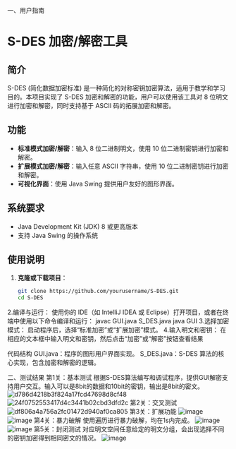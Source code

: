 一、用户指南
# S-DES 加密/解密工具

## 简介

S-DES (简化数据加密标准) 是一种简化的对称密钥加密算法，适用于教学和学习目的。本项目实现了 S-DES 加密和解密的功能，用户可以使用该工具对 8 位明文进行加密和解密，同时支持基于 ASCII 码的拓展加密和解密。

## 功能

- **标准模式加密/解密**：输入 8 位二进制明文，使用 10 位二进制密钥进行加密和解密。
- **扩展模式加密/解密**：输入任意 ASCII 字符串，使用 10 位二进制密钥进行加密和解密。
- **可视化界面**：使用 Java Swing 提供用户友好的图形界面。

## 系统要求

- Java Development Kit (JDK) 8 或更高版本
- 支持 Java Swing 的操作系统

## 使用说明

1. **克隆或下载项目**：
   ```bash
   git clone https://github.com/yourusername/S-DES.git
   cd S-DES
2.编译与运行： 使用你的 IDE（如 IntelliJ IDEA 或 Eclipse）打开项目，或者在终端中使用以下命令编译和运行：
javac GUI.java S_DES.java
java GUI
3.选择加密模式： 启动程序后，选择“标准加密”或“扩展加密”模式。
4.输入明文和密钥： 在相应的文本框中输入明文和密钥，然后点击“加密”或“解密”按钮查看结果

代码结构
GUI.java：程序的图形用户界面实现。
S_DES.java：S-DES 算法的核心实现，包含加密和解密的逻辑。

二、测试结果
第1关：基本测试   根据S-DES算法编写和调试程序，提供GUI解密支持用户交互。输入可以是8bit的数据和10bit的密钥，输出是8bit的密文。
![d786d4218b3f824a17fcd47698d8cf48](https://github.com/user-attachments/assets/ea774984-a6c0-411d-825e-25d3eb4df88a)
![24f0752553417d4c3441b02cbd3dfd2c](https://github.com/user-attachments/assets/3e20cec0-f713-4b43-90fe-41298e332dd5)
第2关：交叉测试
![df806a4a756a2fc01472d940af0ca805](https://github.com/user-attachments/assets/945b6cb4-7f70-4868-b461-e4ba3e03fcc6)
第3关：扩展功能
![image](https://github.com/user-attachments/assets/e304939b-3cdf-428e-89eb-4fde9f6817f9)
![image](https://github.com/user-attachments/assets/5a84701a-f57c-491f-99a0-a70d7d7290d1)
第4关：暴力破解
使用遍历进行暴力破解，均在1s内完成。
![image](https://github.com/user-attachments/assets/968554f9-3c0c-4ab3-9d30-b4c98b5e47a9)
![image](https://github.com/user-attachments/assets/4f7a0b17-8f05-4af7-b07c-1c2629dc0cf8)
第5关：封闭测试
对应明文空间任意给定的明文分组，会出现选择不同的密钥加密得到相同密文的情况。
![image](https://github.com/user-attachments/assets/a4304c9f-8144-41f9-a1d1-e6700b65699e)
























